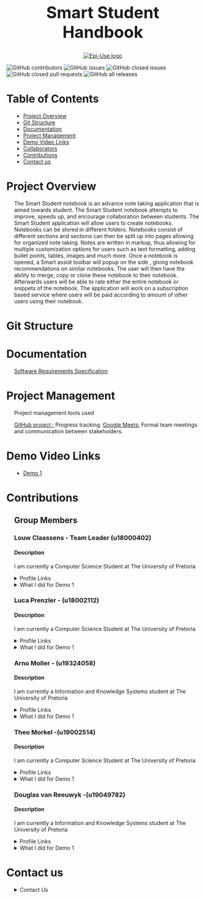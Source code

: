 <h1 align="center" style="font-size: 300%;" > Smart Student Handbook </h1>

<a href="https://www.advance.io/">
    <p align="center">
        <img  src="https://www.advance.io/wp-content/uploads/2020/02/advance-twitter-1.jpg" alt="Epi-Use logo">
    </p>
</a>

![GitHub contributors](https://img.shields.io/github/contributors/COS301-SE-2021/Smart-Student-Handbook?color=green&style=plastic)
![GitHub issues](https://img.shields.io/github/issues/COS301-SE-2021/Smart-Student-Handbook)
![GitHub closed issues](https://img.shields.io/github/issues-closed/COS301-SE-2021/Smart-Student-Handbook)
![GitHub closed pull requests](https://img.shields.io/github/issues-pr-closed/COS301-SE-2021/Smart-Student-Handbook)
![GitHub all releases](https://img.shields.io/github/downloads/COS301-SE-2021/Smart-Student-Handbook/total?style=plastic)


<h1> Table of Contents</h1>

<div style="margin-left: 4%">

- [Project Overview](#project-overview)
- [Git Structure](#git-structure)
- [Documentation](#documentation)
- [Project Management](#project-management)
- [Demo Video Links](#demo-video-links)
- [Collaborators](#collaborators)
- [Contributions](#contributions)
- [Contact us](#contact-us)

</div>

# Project Overview

<div style="margin-left: 4%">

The Smart Student notebook is an advance note taking application that is aimed towards student. The Smart Student notebook attempts to improve, speeds up, and encourage collaboration between students. The Smart Student application will allow users to create notebooks.
Notebooks can be stored in different folders. Notebooks consist of different sections and sections can then be split up into pages allowing for organized note taking. Notes are written in
markup, thus allowing for multiple customization options for users such as text formatting,
adding bullet points, tables, images and much more. Once a notebook is opened, a Smart assist toolbar will popup on the side , giving notebook recommendations on similar notebooks.
The user will then have the ability to merge, copy or clone these notebook to their notebook.
Afterwards users will be able to rate either the entire notebook or snippets of the notebook.
The application will work on a subscription based service where users will be paid according
to amount of other users using their notebook.


</div>

# Git Structure

<div style="margin-left: 4%">
 
</div>

  
# Documentation

<div style="margin-left: 4%">

 <a href="https://www.overleaf.com/read/gxhcgtvhrnjf">Software Requirements Specification </a>
  <!-- *
* <a href="#">Coding Standards </a>
* <a href="#">Technical Installation Guide</a>
* <a href="#">User Manual</a>
* <a href="#">Testing Policy</a> -->

</div>

# Project Management

<div style="margin-left: 4%">

<!-- Description -->
Project management tools used

<a href="https://github.com/COS301-SE-2021/Smart-Student-Handbook/">GitHub project :</a>  Progress tracking.
<a href="https://meet.google.com/">Google Meets:</a> Formal team meetings and communication between stakeholders.
  <!-- * 
* <a href="https://meet.google.com/">Google Meets:</a> Formal team meetings and communication between stakeholders.
* <a href="https://discord.com/brand-newover">Discord:</a> Informal team meetings for quick debriefs, communication.
* <a href="https://discord.com/developers/docs/resources/webhooks">Github and Discord Webhooks:</a> Notifications sent to the team's discord server when a commit is made to the GitHub repository.
* <a href="https://www.overleaf.com">Overleaf:</a> LaTeX editor that allows collaboration on creating documentation. -->

</div>



# Demo Video Links

<div style="margin-left: 4%">

<!-- Descriptions goes here -->

 * <a href="https://drive.google.com/file/d/1EUA4RgpMf73CrgyvdYkSgxb2taklpjjw/view?usp=sharing"> Demo 1 </a>
  <!--
* <a href="#"> Demo 2 </a>
* <a href="#"> Demo 3 </a>
* <a href="#"> Demo 4 </a> -->

</div>

<!--# Collaborators

<div style="margin-left: 4%">

<!-- The Development Team

| [Steven Jordaan](https://sj-jordaan.github.io) | [Bradley Mapstone](https://bradez-of-map-n-stone.github.io/) | [Shaun Naude](https://shaunnaude.github.io/) | [Matthew Kershaw](https://mattyk-dev.github.io/) | [Daniel Nel](https://mdnel.tech/) |
| :---: |:---:| :---:| :---:| :---:|
| [![Steven Jordaan](https://avatars2.githubusercontent.com/u/50364770?s=400&u=fc71708e5f1b450bbc8895c133d9ac50ae5c3838&v=4&s=200)](https://sj-jordaan.github.io/)    | [![Bradley Mapstone](https://avatars1.githubusercontent.com/u/56454573?s=400&u=b3edd9887578d8a29dcb467cc296f3ac05d43d05&v=4&s=200)](https://bradez-of-map-n-stone.github.io/) | [![Shaun Naude](https://avatars1.githubusercontent.com/u/44646417?s=400&u=988e26f57a2785a279c93e992838db03382c7d7e&v=4&s=200)](https://shaunnaude.github.io/)  | [![Matthew Kershaw](https://avatars1.githubusercontent.com/u/54933104?s=400&v=4&s=200)](https://mattyk-dev.github.io/)  | [![Daniel Nel](https://avatars0.githubusercontent.com/u/40039774?s=400&u=dfacc43e5d1cb9a50ccd5493008f41d1cca5ea65&v=4&s=200)](https://mdnel.tech/)  |
| [Portfolio](https://sj-jordaan.github.io/) | [Portfolio](https://bradez-of-map-n-stone.github.io/) | [Portfolio](https://shaunnaude.github.io/) | [Portfolio](https://mattyk-dev.github.io/) | [Portfolio](https://mdnel.tech/) | -->

</div>

# Contributions

<div style="margin-left: 4%">

  ## Group Members

### Louw Claassens - Team Leader (u18000402)

#### Description

I am currently a Computer Science Student at The University of Pretoria

<details><summary>Profile Links</summary>

- [GitHub Profile](https://github.com/LouwC)
- [LinkedIn](https://www.linkedin.com/in/aj-louw-claassens-2b296a19a/)

</details>

<details><summary> What I did for Demo 1</summary>
  
  - Implemented The firebase system and the register and login functionality
  - Documentation on the SRS document.
 </details>
  
### Luca Prenzler - (u18002112)

#### Description

I am currently a Computer Science Student at The University of Pretoria

<details><summary>Profile Links</summary>

- [GitHub Profile](https://github.com/LucaPrenzler)
- [LinkedIn](https://www.linkedin.com/in/luca-prenzler-5aaa0920b/)

</details>

<details><summary> What I did for Demo 1</summary>
  
  - Implemented firebase functionality
  - Implemented  the SRS document
 </details>

### Arno Moller - (u19324058)

#### Description

I am currently a Information and Knowledge Systems student at The University of Pretoria

<details><summary>Profile Links</summary>

- [GitHub Profile](https://github.com/Arno-Moller)
- [LinkedIn](https://www.linkedin.com/in/arno-m%C3%B6ller-a96a8920b/)

</details>

<details><summary> What I did for Demo 1</summary>
  
  - Implemented the angular frontend
  - Implemented the SRS document
</details>

### Theo Morkel -(u19002514)

#### Description

I am currently a Computer Science Student at The University of Pretoria

<details><summary>Profile Links</summary>

- [GitHub Profile](https://github.com/u19002514-Theo-Morkel)
- [LinkedIn](https://www.linkedin.com/in/theo-morkel-197610206)

</details>

<details><summary> What I did for Demo 1</summary>
  
  - Implemented firebase functionality
  - Implemented SRS documentation
  </details>

  ### Douglas van Reeuwyk -(u19049782)

#### Description

I am currently a Information and Knowledge Systems student at The University of Pretoria

<details><summary>Profile Links</summary>

- [GitHub Profile](https://github.com/Douglas6312)
- [LinkedIn](https://www.linkedin.com/in/douglasvanreeuwyk/)

</details>

<details><summary> What I did for Demo 1</summary>
  
- Implemented the angular frontend
- Implemented the SRS document


</div>

# Contact us

<div style="margin-left: 4%">

  
  <details><summary>Contact Us </summary>

- Team Email:  algorithmicaces@gmail.com
- Client email: arne.schreuder@advance.io

</details>

</div>
